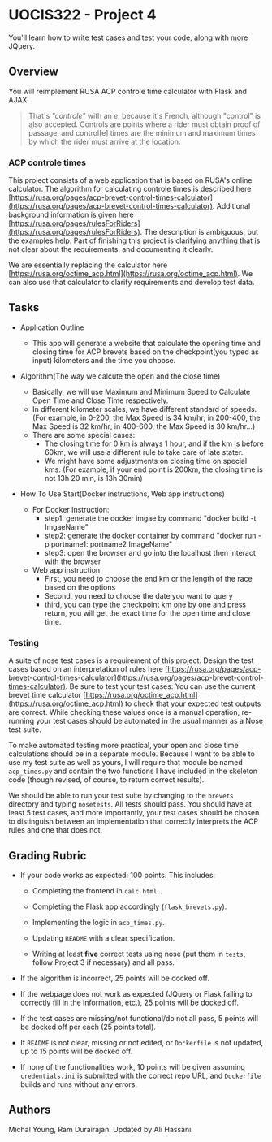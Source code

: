 # UOCIS322 - Project 4 #
You'll learn how to write test cases and test your code, along with more JQuery.

## Overview

You will reimplement RUSA ACP controle time calculator with Flask and AJAX.
> That's *"controle"* with an *e*, because it's French, although "control" is also accepted. Controls are points where a rider must obtain proof of passage, and control[e] times are the minimum and maximum times by which the rider must arrive at the location.

### ACP controle times

This project consists of a web application that is based on RUSA's online calculator. The algorithm for calculating controle times is described here [https://rusa.org/pages/acp-brevet-control-times-calculator](https://rusa.org/pages/acp-brevet-control-times-calculator). Additional background information is given here [https://rusa.org/pages/rulesForRiders](https://rusa.org/pages/rulesForRiders). The description is ambiguous, but the examples help. Part of finishing this project is clarifying anything that is not clear about the requirements, and documenting it clearly. 

We are essentially replacing the calculator here [https://rusa.org/octime_acp.html](https://rusa.org/octime_acp.html). We can also use that calculator to clarify requirements and develop test data. 

## Tasks

* Application Outline
  * This app will generate a website that calculate the opening time and closing time for ACP brevets based on the checkpoint(you typed as input) kilometers and the time you choose.

* Algorithm(The way we calcute the open and the close time)
	* Basically, we will use Maximum and Minimum Speed to Calculate Open Time and Close Time respectively.
	* In different kilometer scales, we have different standard of speeds. (For example, in 0-200, the Max Speed is 34 km/hr; in 200-400, the Max Speed is 32 km/hr; in 400-600, the Max Speed is 30 km/hr...)
	* There are some special cases:
	   * The closing time for 0 km is always 1 hour, and if the km is before 60km, we will use a different rule to take care of late stater.
	   * We might have some adjustments on closing time on special kms. (For example, if your end point is 200km, the closing time is not 13h 20 min, is 13h 30min) 

*  How To Use Start(Docker instructions, Web app instructions)
	* For Docker Instruction:
	  * step1: generate the docker imgae by command  "docker build -t ImgaeName"
	  * step2: generate the docker container by command "docker run -p portname1: portname2 ImageName"
	  * step3: open the browser and go into the localhost then interact with the browser
	* Web app instruction
	  * First, you need to choose the end km or the length of the race based on the options
	  * Second, you need to choose the date you want to query
	  * third, you can type the checkpoint km one by one and press return, you will get the exact time for the open time and close time.


### Testing

A suite of nose test cases is a requirement of this project. Design the test cases based on an interpretation of rules here [https://rusa.org/pages/acp-brevet-control-times-calculator](https://rusa.org/pages/acp-brevet-control-times-calculator). Be sure to test your test cases: You can use the current brevet time calculator [https://rusa.org/octime_acp.html](https://rusa.org/octime_acp.html) to check that your expected test outputs are correct. While checking these values once is a manual operation, re-running your test cases should be automated in the usual manner as a Nose test suite.

To make automated testing more practical, your open and close time calculations should be in a separate module. Because I want to be able to use my test suite as well as yours, I will require that module be named `acp_times.py` and contain the two functions I have included in the skeleton code (though revised, of course, to return correct results).

We should be able to run your test suite by changing to the `brevets` directory and typing `nosetests`. All tests should pass. You should have at least 5 test cases, and more importantly, your test cases should be chosen to distinguish between an implementation that correctly interprets the ACP rules and one that does not.

## Grading Rubric

* If your code works as expected: 100 points. This includes:

	* Completing the frontend in `calc.html`.
	
	* Completing the Flask app accordingly (`flask_brevets.py`).
	
	* Implementing the logic in `acp_times.py`.
	
	* Updating `README` with a clear specification.
	
	* Writing at least **five** correct tests using nose (put them in `tests`, follow Project 3 if necessary) and all pass.

* If the algorithm is incorrect, 25 points will be docked off.

* If the webpage does not work as expected (JQuery or Flask failing to correctly fill in the information, etc.), 25 points will be docked off.

* If the test cases are missing/not functional/do not all pass, 5 points will be docked off per each (25 points total).

* If `README` is not clear, missing or not edited, or `Dockerfile` is not updated, up to 15 points will be docked off.

* If none of the functionalities work, 10 points will be given assuming `credentials.ini` is submitted with the correct repo URL, and `Dockerfile` builds and runs without any errors. 

## Authors

Michal Young, Ram Durairajan. Updated by Ali Hassani.
